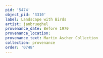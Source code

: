 ```yaml
---
pid: '5474'
object_pid: '3310'
label: Landscape with Birds
artist: janbrueghel
provenance_date: Before 1970
provenance_location:
provenance_text: Martin Ascher Collection
collection: provenance
order: '0748'
---
```

